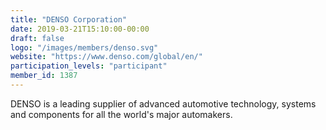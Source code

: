 ```yaml
---
title: "DENSO Corporation"
date: 2019-03-21T15:10:00-00:00
draft: false
logo: "/images/members/denso.svg"
website: "https://www.denso.com/global/en/"
participation_levels: "participant"
member_id: 1387
---
```


DENSO is a leading supplier of advanced automotive technology, systems and components for all the world's major automakers.

